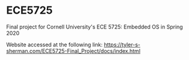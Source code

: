 # ECE5725
Final project for Cornell University's ECE 5725: Embedded OS in Spring 2020

Website accessed at the following link: https://tyler-s-sherman.com/ECE5725-Final_Project/docs/index.html
